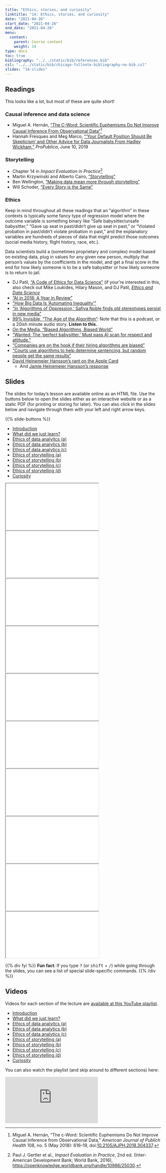 ```yaml
---
title: "Ethics, stories, and curiosity"
linktitle: "14: Ethics, stories, and curiosity"
date: "2021-04-26"
start_date: "2021-04-26"
end_date: "2021-04-26"
menu:
  content:
    parent: Course content
    weight: 14
type: docs
toc: true
bibliography: "../../static/bib/references.bib"
csl: "../../static/bib/chicago-fullnote-bibliography-no-bib.csl"
slides: "14-slides"
---
```


## Readings

This looks like a lot, but most of these are quite short!

### Causal inference and data science

-   <i class="far fa-file-pdf"></i> Miguel A. Hernán, [“The C-Word: Scientific Euphemisms Do Not Improve Causal Inference From Observational Data”](https://www.ncbi.nlm.nih.gov/pmc/articles/PMC5888052/)[^1]
-   <i class="fas fa-external-link-square-alt"></i> Hannah Fresques and Meg Marco, [“‘Your Default Position Should Be Skepticism’ and Other Advice for Data Journalists From Hadley Wickham,”](https://www.propublica.org/nerds/hadley-wickham-your-default-position-should-be-skepticism-and-other-advice-for-data-journalists) *ProPublica*, June 10, 2019

### Storytelling

-   <i class="fas fa-book"></i> Chapter 14 in *Impact Evaluation in Practice*[^2]
-   <i class="fas fa-file-pdf"></i> Martin Krzywinski and Alberto Cairo, [“Storytelling”](https://www.nature.com/articles/nmeth.2571.pdf)
-   <i class="fab fa-youtube"></i> Ben Wellington, [“Making data mean more through storytelling”](https://www.youtube.com/watch?v=6xsvGYIxJok)
-   <i class="fab fa-youtube"></i> Will Schoder, [“Every Story is the Same”](https://www.youtube.com/watch?v=LuD2Aa0zFiA)

### Ethics

Keep in mind throughout all these readings that an “algorithm” in these contexts is typically some fancy type of regression model where the outcome variable is something binary like “Safe babysitter/unsafe babysitter,” “Gave up seat in past/didn’t give up seat in past,” or “Violated probation in past/didn’t violate probation in past,” and the explanatory variables are hundreds of pieces of data that might predict those outcomes (social media history, flight history, race, etc.).

Data scientists build a (sometimes proprietary and complex) model based on existing data, plug in values for any given new person, multiply that person’s values by the coefficients in the model, and get a final score in the end for how likely someone is to be a safe babysitter or how likely someone is to return to jail.

-   <i class="fas fa-external-link-square-alt"></i> DJ Patil, [“A Code of Ethics for Data Science”](https://medium.com/@dpatil/a-code-of-ethics-for-data-science-cda27d1fac1) (if your’re interested in this, also check out Mike Loukides, Hilary Mason, and DJ Patil, [*Ethics and Data Science*](https://www.amazon.com/dp/B07GTC8ZN7)
-   <i class="fas fa-external-link-square-alt"></i> [“AI in 2018: A Year in Review”](https://medium.com/@AINowInstitute/ai-in-2018-a-year-in-review-8b161ead2b4e)
-   <i class="fas fa-external-link-square-alt"></i> [“How Big Data Is ‘Automating Inequality’”](https://www.nytimes.com/2018/05/04/books/review/automating-inequality-virginia-eubanks.html)
-   <i class="fas fa-external-link-square-alt"></i> [“In ‘Algorithms of Oppression,’ Safiya Noble finds old stereotypes persist in new media”](https://annenberg.usc.edu/news/diversity-and-inclusion/algorithms-oppression-safiya-noble-finds-old-stereotypes-persist-new)
-   <i class="fas fa-podcast"></i> [99% Invisible, “The Age of the Algorithm”](https://99percentinvisible.org/episode/the-age-of-the-algorithm/): Note that this is a podcast, or a 20ish minute audio story. **Listen to this.**
-   <i class="fas fa-podcast"></i> [On the Media, “Biased Algorithms, Biased World”](https://www.wnycstudios.org/podcasts/otm/segments/biased-algorithms-biased-world)
-   <i class="fas fa-external-link-square-alt"></i> [“Wanted: The ‘perfect babysitter.’ Must pass AI scan for respect and attitude.”](https://www.washingtonpost.com/technology/2018/11/16/wanted-perfect-babysitter-must-pass-ai-scan-respect-attitude/?utm_term=.080010494ed5)
-   <i class="fas fa-external-link-square-alt"></i> [“Companies are on the hook if their hiring algorithms are biased”](https://qz.com/1427621/companies-are-on-the-hook-if-their-hiring-algorithms-are-biased/)
-   <i class="fas fa-external-link-square-alt"></i> [“Courts use algorithms to help determine sentencing, but random people get the same results”](https://www.popsci.com/recidivism-algorithm-random-bias)
-   <i class="fab fa-twitter-square"></i> [David Heinemeier Hansson’s rant on the Apple Card](https://twitter.com/dhh/status/1192540900393705474)
    -   And [Jamie Heinemeier Hansson’s response](https://dhh.dk/2019/about-the-apple-card.html)

## Slides

The slides for today’s lesson are available online as an HTML file. Use the buttons below to open the slides either as an interactive website or as a static PDF (for printing or storing for later). You can also click in the slides below and navigate through them with your left and right arrow keys.

{{% slide-buttons %}}

<ul class="nav nav-tabs" id="slide-tabs" role="tablist">
<li class="nav-item">
<a class="nav-link active" id="introduction-tab" data-toggle="tab" href="#introduction" role="tab" aria-controls="introduction" aria-selected="true">Introduction</a>
</li>
<li class="nav-item">
<a class="nav-link" id="what-did-we-just-learn-tab" data-toggle="tab" href="#what-did-we-just-learn" role="tab" aria-controls="what-did-we-just-learn" aria-selected="false">What did we just learn?</a>
</li>
<li class="nav-item">
<a class="nav-link" id="ethics-of-data-analyitcs-a-tab" data-toggle="tab" href="#ethics-of-data-analyitcs-a" role="tab" aria-controls="ethics-of-data-analyitcs-a" aria-selected="false">Ethics of data analyitcs (a)</a>
</li>
<li class="nav-item">
<a class="nav-link" id="ethics-of-data-analytics-b-tab" data-toggle="tab" href="#ethics-of-data-analytics-b" role="tab" aria-controls="ethics-of-data-analytics-b" aria-selected="false">Ethics of data analytics (b)</a>
</li>
<li class="nav-item">
<a class="nav-link" id="ethics-of-data-analytics-c-tab" data-toggle="tab" href="#ethics-of-data-analytics-c" role="tab" aria-controls="ethics-of-data-analytics-c" aria-selected="false">Ethics of data analytics (c)</a>
</li>
<li class="nav-item">
<a class="nav-link" id="ethics-of-storytelling-a-tab" data-toggle="tab" href="#ethics-of-storytelling-a" role="tab" aria-controls="ethics-of-storytelling-a" aria-selected="false">Ethics of storytelling (a)</a>
</li>
<li class="nav-item">
<a class="nav-link" id="ethics-of-storytelling-b-tab" data-toggle="tab" href="#ethics-of-storytelling-b" role="tab" aria-controls="ethics-of-storytelling-b" aria-selected="false">Ethics of storytelling (b)</a>
</li>
<li class="nav-item">
<a class="nav-link" id="ethics-of-storytelling-c-tab" data-toggle="tab" href="#ethics-of-storytelling-c" role="tab" aria-controls="ethics-of-storytelling-c" aria-selected="false">Ethics of storytelling (c)</a>
</li>
<li class="nav-item">
<a class="nav-link" id="ethics-of-storytelling-d-tab" data-toggle="tab" href="#ethics-of-storytelling-d" role="tab" aria-controls="ethics-of-storytelling-d" aria-selected="false">Ethics of storytelling (d)</a>
</li>
<li class="nav-item">
<a class="nav-link" id="curiosity-tab" data-toggle="tab" href="#curiosity" role="tab" aria-controls="curiosity" aria-selected="false">Curiosity</a>
</li>
</ul>

<div id="slide-tabs" class="tab-content">

<div id="introduction" class="tab-pane fade show active" role="tabpanel" aria-labelledby="introduction-tab">

<div class="embed-responsive embed-responsive-16by9">

<iframe class="embed-responsive-item" src="/slides/14-slides.html#1">
</iframe>

</div>

</div>

<div id="what-did-we-just-learn" class="tab-pane fade" role="tabpanel" aria-labelledby="what-did-we-just-learn-tab">

<div class="embed-responsive embed-responsive-16by9">

<iframe class="embed-responsive-item" src="/slides/14-slides.html#overview">
</iframe>

</div>

</div>

<div id="ethics-of-data-analyitcs-a" class="tab-pane fade" role="tabpanel" aria-labelledby="ethics-of-data-analyitcs-a-tab">

<div class="embed-responsive embed-responsive-16by9">

<iframe class="embed-responsive-item" src="/slides/14-slides.html#ethics-analysis">
</iframe>

</div>

</div>

<div id="ethics-of-data-analytics-b" class="tab-pane fade" role="tabpanel" aria-labelledby="ethics-of-data-analytics-b-tab">

<div class="embed-responsive embed-responsive-16by9">

<iframe class="embed-responsive-item" src="/slides/14-slides.html#analysis-bias">
</iframe>

</div>

</div>

<div id="ethics-of-data-analytics-c" class="tab-pane fade" role="tabpanel" aria-labelledby="ethics-of-data-analytics-c-tab">

<div class="embed-responsive embed-responsive-16by9">

<iframe class="embed-responsive-item" src="/slides/14-slides.html#analysis-evil">
</iframe>

</div>

</div>

<div id="ethics-of-storytelling-a" class="tab-pane fade" role="tabpanel" aria-labelledby="ethics-of-storytelling-a-tab">

<div class="embed-responsive embed-responsive-16by9">

<iframe class="embed-responsive-item" src="/slides/14-slides.html#telling-stories">
</iframe>

</div>

</div>

<div id="ethics-of-storytelling-b" class="tab-pane fade" role="tabpanel" aria-labelledby="ethics-of-storytelling-b-tab">

<div class="embed-responsive embed-responsive-16by9">

<iframe class="embed-responsive-item" src="/slides/14-slides.html#stories-manipulation">
</iframe>

</div>

</div>

<div id="ethics-of-storytelling-c" class="tab-pane fade" role="tabpanel" aria-labelledby="ethics-of-storytelling-c-tab">

<div class="embed-responsive embed-responsive-16by9">

<iframe class="embed-responsive-item" src="/slides/14-slides.html#stories-misrepresentation">
</iframe>

</div>

</div>

<div id="ethics-of-storytelling-d" class="tab-pane fade" role="tabpanel" aria-labelledby="ethics-of-storytelling-d-tab">

<div class="embed-responsive embed-responsive-16by9">

<iframe class="embed-responsive-item" src="/slides/14-slides.html#stories-equity">
</iframe>

</div>

</div>

<div id="curiosity" class="tab-pane fade" role="tabpanel" aria-labelledby="curiosity-tab">

<div class="embed-responsive embed-responsive-16by9">

<iframe class="embed-responsive-item" src="/slides/14-slides.html#curiosity">
</iframe>

</div>

</div>

</div>

{{% div fyi %}}
**Fun fact**: If you type <kbd>?</kbd> (or <kbd>shift</kbd> + <kbd>/</kbd>) while going through the slides, you can see a list of special slide-specific commands.
{{% /div %}}

## Videos

Videos for each section of the lecture are [available at this YouTube playlist](https://www.youtube.com/playlist?list=PLS6tnpTr39sEKfedoOEFJvvNNHtDiYS-Q).

-   [Introduction](https://www.youtube.com/watch?v=djmK0RIldu0&list=PLS6tnpTr39sEKfedoOEFJvvNNHtDiYS-Q)
-   [What did we just learn?](https://www.youtube.com/watch?v=ini449ZegKI&list=PLS6tnpTr39sEKfedoOEFJvvNNHtDiYS-Q)
-   [Ethics of data analyitcs (a)](https://www.youtube.com/watch?v=NjwiGW_bpOg&list=PLS6tnpTr39sEKfedoOEFJvvNNHtDiYS-Q)
-   [Ethics of data analytics (b)](https://www.youtube.com/watch?v=VeX7WWZOyAc&list=PLS6tnpTr39sEKfedoOEFJvvNNHtDiYS-Q)
-   [Ethics of data analytics (c)](https://www.youtube.com/watch?v=lr0rgzRondo&list=PLS6tnpTr39sEKfedoOEFJvvNNHtDiYS-Q)
-   [Ethics of storytelling (a)](https://www.youtube.com/watch?v=RJpl7V76NeA&list=PLS6tnpTr39sEKfedoOEFJvvNNHtDiYS-Q)
-   [Ethics of storytelling (b)](https://www.youtube.com/watch?v=dXPj0XGCpag&list=PLS6tnpTr39sEKfedoOEFJvvNNHtDiYS-Q)
-   [Ethics of storytelling (c)](https://www.youtube.com/watch?v=O_yridxo4A8&list=PLS6tnpTr39sEKfedoOEFJvvNNHtDiYS-Q)
-   [Ethics of storytelling (d)](https://www.youtube.com/watch?v=k-59BLi8dMc&list=PLS6tnpTr39sEKfedoOEFJvvNNHtDiYS-Q)
-   [Curiosity](https://www.youtube.com/watch?v=gqhoIe5vwoU&list=PLS6tnpTr39sEKfedoOEFJvvNNHtDiYS-Q)

You can also watch the playlist (and skip around to different sections) here:

<div class="embed-responsive embed-responsive-16by9">

<iframe class="embed-responsive-item" src="https://www.youtube.com/embed/videoseries?list=PLS6tnpTr39sEKfedoOEFJvvNNHtDiYS-Q" frameborder="0" allow="accelerometer; autoplay; encrypted-media; gyroscope; picture-in-picture" allowfullscreen>
</iframe>

</div>

[^1]: Miguel A. Hernán, “The c-Word: Scientific Euphemisms Do Not Improve Causal Inference from Observational Data,” *American Journal of Publich Health* 108, no. 5 (May 2018): 616–19, doi:[10.2105/AJPH.2018.304337](https://doi.org/10.2105/AJPH.2018.304337).

[^2]: Paul J. Gertler et al., *Impact Evaluation in Practice*, 2nd ed. (Inter-American Development Bank; World Bank, 2016), <https://openknowledge.worldbank.org/handle/10986/25030>.
